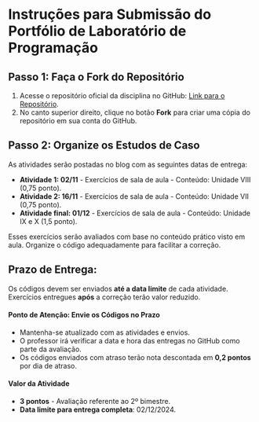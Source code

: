 # Instruções para Submissão do Portfólio de Laboratório de Programação

## Passo 1: Faça o Fork do Repositório
1. Acesse o repositório oficial da disciplina no GitHub: [Link para o Repositório](https://github.com/gnrochabr/ENG_20242/).
2. No canto superior direito, clique no botão **Fork** para criar uma cópia do repositório em sua conta do GitHub.

## Passo 2: Organize os Estudos de Caso
As atividades serão postadas no blog com as seguintes datas de entrega:
- **Atividade 1: 02/11** - Exercícios de sala de aula - Conteúdo: Unidade VIII (0,75 ponto).
- **Atividade 2: 16/11** - Exercícios de sala de aula - Conteúdo: Unidade VII (0,75 ponto). 
- **Atividade final: 01/12** - Exercícios de sala de aula - Conteúdo: Unidade IX e X (1,5 ponto).

Esses exercícios serão avaliados com base no conteúdo prático visto em aula. Organize o código adequadamente para facilitar a correção.

## Prazo de Entrega:
Os códigos devem ser enviados **até a data limite** de cada atividade. Exercícios entregues **após** a correção terão valor reduzido.

#### Ponto de Atenção: Envie os Códigos no Prazo
- Mantenha-se atualizado com as atividades e envios.
- O professor irá verificar a data e hora das entregas no GitHub como parte da avaliação.
- Os códigos enviados com atraso terão nota descontada em **0,2 pontos** por dia de atraso.

#### Valor da Atividade
- **3 pontos** - Avaliação referente ao 2º bimestre.
- **Data limite para entrega completa**: 02/12/2024.

